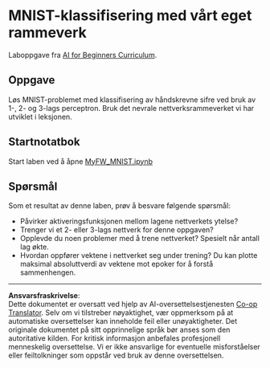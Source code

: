 <!--
CO_OP_TRANSLATOR_METADATA:
{
  "original_hash": "48fdd704d483e19bc3d7464074c9fcbe",
  "translation_date": "2025-08-28T15:38:20+00:00",
  "source_file": "lessons/3-NeuralNetworks/04-OwnFramework/lab/README.md",
  "language_code": "no"
}
-->
# MNIST-klassifisering med vårt eget rammeverk

Laboppgave fra [AI for Beginners Curriculum](https://github.com/microsoft/ai-for-beginners).

## Oppgave

Løs MNIST-problemet med klassifisering av håndskrevne sifre ved bruk av 1-, 2- og 3-lags perceptron. Bruk det nevrale nettverksrammeverket vi har utviklet i leksjonen.

## Startnotatbok

Start laben ved å åpne [MyFW_MNIST.ipynb](MyFW_MNIST.ipynb)

## Spørsmål

Som et resultat av denne laben, prøv å besvare følgende spørsmål:

- Påvirker aktiveringsfunksjonen mellom lagene nettverkets ytelse?
- Trenger vi et 2- eller 3-lags nettverk for denne oppgaven?
- Opplevde du noen problemer med å trene nettverket? Spesielt når antall lag økte.
- Hvordan oppfører vektene i nettverket seg under trening? Du kan plotte maksimal absoluttverdi av vektene mot epoker for å forstå sammenhengen.

---

**Ansvarsfraskrivelse**:  
Dette dokumentet er oversatt ved hjelp av AI-oversettelsestjenesten [Co-op Translator](https://github.com/Azure/co-op-translator). Selv om vi tilstreber nøyaktighet, vær oppmerksom på at automatiske oversettelser kan inneholde feil eller unøyaktigheter. Det originale dokumentet på sitt opprinnelige språk bør anses som den autoritative kilden. For kritisk informasjon anbefales profesjonell menneskelig oversettelse. Vi er ikke ansvarlige for eventuelle misforståelser eller feiltolkninger som oppstår ved bruk av denne oversettelsen.